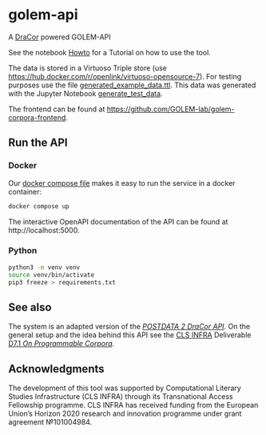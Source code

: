 # golem-api
A [DraCor](https://dracor.org) powered GOLEM-API

See the notebook [Howto](Howto.ipynb) for a Tutorial on how to use the tool.

The data is stored in a Virtuoso Triple store (use https://hub.docker.com/r/openlink/virtuoso-opensource-7). 
For testing purposes use the file [generated_example_data.ttl](data/generated_example_data.ttl). 
This data was generated with the Jupyter Notebook [generate_test_data](generate_test_data.ipynb).

The frontend can be found at https://github.com/GOLEM-lab/golem-corpora-frontend.

## Run the API

### Docker

Our [docker compose file](compose.yaml) makes it easy to run the service in a
docker container:

```sh
docker compose up
```

The interactive OpenAPI documentation of the API can be found at http://localhost:5000.

### Python

```sh
python3 -m venv venv
source venv/bin/activate
pip3 freeze > requirements.txt
```

## See also
The system is an adapted version of the [*POSTDATA 2 DraCor API*](https://github.com/dracor-org/poecor-api).
On the general setup and the idea behind this API see the [CLS INFRA](https://clsinfra.io) Deliverable 
[D7.1 *On Programmable Corpora*](https://doi.org/10.5281/zenodo.7664964). 

## Acknowledgments

The development of this tool was supported by Computational
Literary Studies Infrastructure (CLS INFRA) through its Transnational
Access Fellowship programme. CLS INFRA has received funding from the
European Union’s Horizon 2020 research and innovation programme under
grant agreement №101004984.

